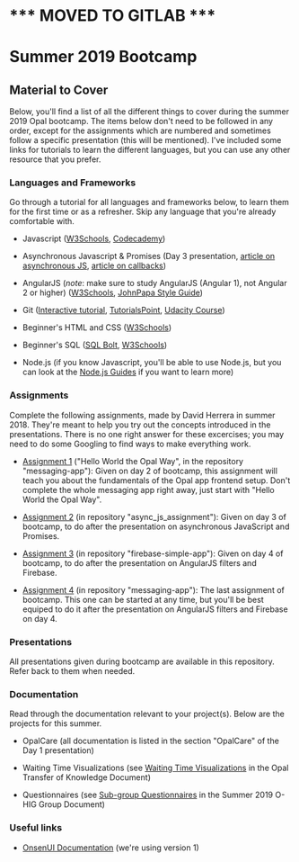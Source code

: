 # *** MOVED TO GITLAB ***

# Summer 2019 Bootcamp

## Material to Cover

Below, you'll find a list of all the different things to cover during the summer 2019 Opal bootcamp. The items below don't need to be followed in any order, except for the assignments which are numbered and sometimes follow a specific presentation (this will be mentioned). I've included some links for tutorials to learn the different languages, but you can use any other resource that you prefer.

### Languages and Frameworks

Go through a tutorial for all languages and frameworks below, to learn them for the first time or as a refresher. Skip any language that you're already comfortable with.

* Javascript ([W3Schools](https://www.w3schools.com/js/), [Codecademy](https://www.codecademy.com/learn/learn-javascript))

* Asynchronous Javascript & Promises (Day 3 presentation, [article on asynchronous JS](http://blog.thefirehoseproject.com/posts/exactly-makes-javascript-weird-programming-language/), [article on callbacks](https://www.pluralsight.com/guides/introduction-to-asynchronous-javascript))

* AngularJS (*note*: make sure to study AngularJS (Angular 1), not Angular 2 or higher) ([W3Schools](https://www.w3schools.com/angular/default.asp), [JohnPapa Style Guide](https://github.com/johnpapa/angular-styleguide/blob/master/a1/README.md))

* Git ([Interactive tutorial](https://learngitbranching.js.org/), [TutorialsPoint](https://www.tutorialspoint.com/git/index.htm), [Udacity Course](https://www.udacity.com/course/version-control-with-git--ud123))

* Beginner's HTML and CSS ([W3Schools](https://www.w3schools.com/))

* Beginner's SQL ([SQL Bolt](https://sqlbolt.com/), [W3Schools](https://www.w3schools.com/sql/))

* Node.js (if you know Javascript, you'll be able to use Node.js, but you can look at the [Node.js Guides](https://nodejs.org/en/docs/guides/) if you want to learn more)

### Assignments

Complete the following assignments, made by David Herrera in summer 2018. They're meant to help you try out the concepts introduced in the presentations. There is no one right answer for these excercises; you may need to do some Googling to find ways to make everything work.

* [Assignment 1](https://github.com/Opal-teaching/messaging-app) ("Hello World the Opal Way", in the repository "messaging-app"): Given on day 2 of bootcamp, this assignment will teach you about the fundamentals of the Opal app frontend setup. Don't complete the whole messaging app right away, just start with "Hello World the Opal Way".

* [Assignment 2](https://github.com/Opal-teaching/async_js_assignment) (in repository "async_js_assignment"): Given on day 3 of bootcamp, to do after the presentation on asynchronous JavaScript and Promises.

* [Assignment 3](https://github.com/Opal-teaching/firebase-simple-app) (in repository "firebase-simple-app"): Given on day 4 of bootcamp, to do after the presentation on AngularJS filters and Firebase.

* [Assignment 4](https://github.com/Opal-teaching/messaging-app) (in repository "messaging-app"): The last assignment of bootcamp. This one can be started at any time, but you'll be best equiped to do it after the presentation on AngularJS filters and Firebase on day 4.

### Presentations

All presentations given during bootcamp are available in this repository. Refer back to them when needed.

### Documentation

Read through the documentation relevant to your project(s). Below are the projects for this summer.

* OpalCare (all documentation is listed in the section "OpalCare" of the Day 1 presentation)

* Waiting Time Visualizations (see [Waiting Time Visualizations](https://docs.google.com/document/d/1xX6_CaBz-WVWIpQGBYQAKjKRf1Zm_KVebxyc4hLYChg/edit#heading=h.mpobeyeytqb8) in the Opal Transfer of Knowledge Document)

* Questionnaires (see [Sub-group Questionnaires](https://docs.google.com/document/d/1ljUc_RKjfGK7d4xxHWgpAvrCyQIqT_a_7-v1zym5GD4/edit#heading=h.yj2l6npddjf3) in the Summer 2019 O-HIG Group Document)

### Useful links

* [OnsenUI Documentation](https://onsen.io/v1/reference/javascript.html) (we're using version 1)
